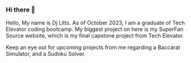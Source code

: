 ### Hi there 👋
Hello, My name is Dj Litts. As of October 2023, I am a graduate of Tech Elevator coding bootcamp. 
My biggest project on here is my SuperFan Source website, which is my final capstone project from Tech Elevator.

Keep an eye out for upcoming projects from me regarding a Baccarat Simulator, and a Sudoku Solver.

<!--
Hello, I am a new programmer playing around with git repositories on my computer. I am trying to gain familiarity with github and git repositories.
**littsdj/littsdj** is a ✨ _special_ ✨ repository because its `README.md` (this file) appears on your GitHub profile.

Here are some ideas to get you started:

- 🔭 I’m currently working on ...
- 🌱 I’m currently learning ...
- 👯 I’m looking to collaborate on ...
- 🤔 I’m looking for help with ...
- 💬 Ask me about ...
- 📫 How to reach me: ...
- 😄 Pronouns: ...
- ⚡ Fun fact: ...
-->
